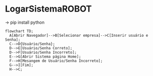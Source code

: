# LogarSistemaROBOT

-> pip install python


```mermaid
flowchart TD;
  A[Abrir Navegador]-->B[Selecionar empresa]-->C[Inserir usuário e Senha];
  C-->D{Usuário/Senha};
  D-->E[Usuário/Senha Correto];
  D-->F[Usuário/Senha Incorreto];
  E-->G[Abrir Sistema página Home];
  F-->H[Mesangem de Usuário/Senha Incorreto];
  G-->I[Fim];
  H-->C;
```
